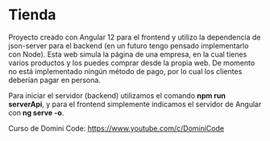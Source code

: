 # Tienda
Proyecto creado con Angular 12 para el frontend y utilizo la dependencia de json-server para el backend (en un futuro tengo pensado implementarlo con Node). Esta web simula la página de una empresa, en la cual tienes varios productos y los puedes comprar desde la propia web. De momento no está implementado ningún método de pago, por lo cual los clientes deberían pagar en persona. <br>

Para iniciar el servidor (backend) utilizamos el comando <b> npm run serverApi</b>, y para el frontend simplemente indicamos el servidor de Angular con<b> ng serve -o</b>. <br>

Curso de Domini Code: https://www.youtube.com/c/DominiCode


